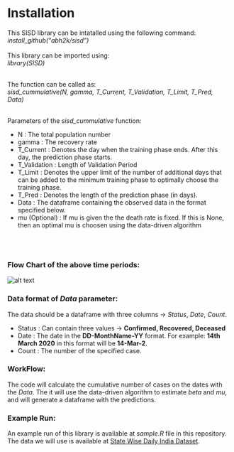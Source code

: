 # Installation

This SISD library can be intatalled using the following command: <br>
*install_github("abh2k/sisd")*<br> <br>
This library can be imported using: <br>
*library(SISD)*<br><br>

The function can be called as: <br>
*sisd_cummulative(N, gamma, T_Current, T_Validation, T_Limit, T_Pred, Data)* 
<br><br>

Parameters of the *sisd_cummulative* function:
<ul>
<li>N : The total population number</li>
<li>gamma : The recovery rate</li>
<li>T_Current : Denotes the day when the training phase ends. After this day, the prediction phase starts.</li>
<li>T_Validation : Length of Validation Period</li>
<li>T_Limit : Denotes the upper limit of the number of additional days that can be added to the minimum training phase to optimally choose the training phase.</li>
<li>T_Pred : Denotes the length of the prediction phase (in days).</li> 
<li>Data : The dataframe containing the observed data in the format specified below.</li>
<li>mu (Optional) : If mu is given the the death rate is fixed. If this is None, then an optimal mu is choosen using the data-driven algorithm</li> 
</ul>
<br><br>

### Flow Chart of the above time periods:<br>

![alt text](https://github.com/abh2k/sisd/blob/main/Flow_Chart.png?raw=true)

### Data format of *Data* parameter:<br>

The data should be a dataframe with three columns -> *Status*, *Date*, *Count*. <br>
<ul>
  <li>Status : Can contain three values -> <b>Confirmed, Recovered, Deceased</b></li>  
  <li>Date : The date in the <b>DD-MonthName-YY</b> format. For example: <b>14th March 2020</b> in this format will be <b>14-Mar-2</b>.
  <li>Count : The number of the specified case.
</ul>

### WorkFlow:
The code will calculate the cumulative number of cases on the dates with the *Data*. The it will use the data-driven algorithm to estimate *beta* and *mu*, and will generate a dataframe with the predictions.

###  Example Run:
An example run of this library is available at *sample.R* file in this repository.
The data we will use is available at [State Wise Daily India Dataset](https://api.covid19india.org/csv/latest/state_wise_daily.csv).
